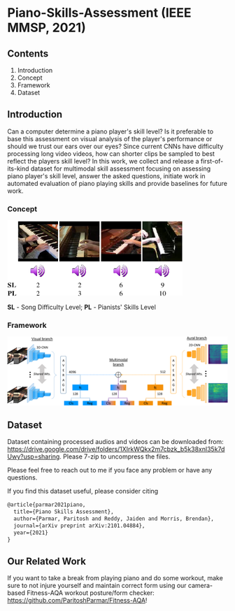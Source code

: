 # Piano-Skills-Assessment (IEEE MMSP, 2021)

## Contents
1. Introduction
2. Concept
3. Framework
4. Dataset

## Introduction
Can a computer determine a piano player's skill level? Is it preferable to base this assessment on visual analysis of the player's performance or should we trust our ears over our eyes? Since current CNNs have difficulty processing long video videos, how can shorter clips be sampled to best reflect the players skill level? In this work, we collect and release a first-of-its-kind dataset for multimodal skill assessment focusing on assessing piano player's skill level, answer the asked questions, initiate work in automated evaluation of piano playing skills and provide baselines for future work. 

### Concept
<p align="left"> <img src="concept.png?raw=true" alt="piano skills assessment" width="400"/> </p>
<b>SL</b> - Song Difficulty Level; <b>PL</b> - Pianists' Skills Level

### Framework
<p align="left"> <img src="framework.png?raw=true" alt="piano skills assessment framework" width="700"/>

## Dataset

Dataset containing processed audios and videos can be downloaded from: https://drive.google.com/drive/folders/1XIrkWQkx2m7cbzk_b5k38xnl35k7dUwy?usp=sharing. Please 7-zip to uncompress the files.

Please feel free to reach out to me if you face any problem or have any questions.

If you find this dataset useful, please consider citing
```
@article{parmar2021piano,
  title={Piano Skills Assessment},
  author={Parmar, Paritosh and Reddy, Jaiden and Morris, Brendan},
  journal={arXiv preprint arXiv:2101.04884},
  year={2021}
}
```

## Our Related Work
If you want to take a break from playing piano and do some workout, make sure to not injure yourself and maintain correct form using our camera-based Fitness-AQA workout posture/form checker: https://github.com/ParitoshParmar/Fitness-AQA!
